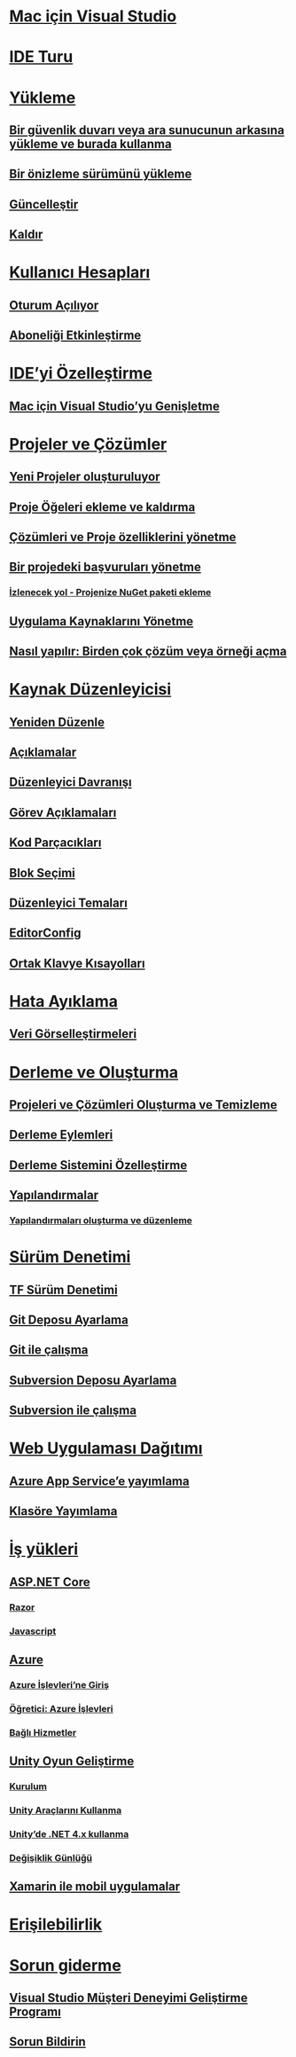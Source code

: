 # [Mac için Visual Studio](index.md)
# [IDE Turu](/visualstudio/mac/ide-tour/)

# [Yükleme](/visualstudio/mac/installation/)
## [Bir güvenlik duvarı veya ara sunucunun arkasına yükleme ve burada kullanma](install-behind-a-firewall-or-proxy-server.md)
## [Bir önizleme sürümünü yükleme](install-preview.md)
## [Güncelleştir](update.md)
## [Kaldır](uninstall.md)

# [Kullanıcı Hesapları](user-accounts.md)
## [Oturum Açılıyor](signing-in.md)
## [Aboneliği Etkinleştirme](enable-subscription.md)

# [IDE’yi Özelleştirme](customizing-the-ide.md)
## [Mac için Visual Studio’yu Genişletme](extending-visual-studio-mac.md)


# [Projeler ve Çözümler](projects-and-solutions.md)
## [Yeni Projeler oluşturuluyor](create-new-projects.md)
## [Proje Öğeleri ekleme ve kaldırma](add-and-remove-project-items.md)
## [Çözümleri ve Proje özelliklerini yönetme](managing-solutions-and-project-properties.md)
## [Bir projedeki başvuruları yönetme](managing-references-in-a-project.md)
### [İzlenecek yol - Projenize NuGet paketi ekleme](nuget-walkthrough.md)
## [Uygulama Kaynaklarını Yönetme](managing-app-resources.md)
## [Nasıl yapılır: Birden çok çözüm veya örneği açma](open-multiple-solutions.md)

# [Kaynak Düzenleyicisi](source-editor.md)
## [Yeniden Düzenle](refactoring.md)
## [Açıklamalar](comments.md)
## [Düzenleyici Davranışı](editor-behavior.md)
## [Görev Açıklamaları](task-comments.md)
## [Kod Parçacıkları](snippets.md)
## [Blok Seçimi](block-selection.md)
## [Düzenleyici Temaları](editor-themes.md)
## [EditorConfig](editorconfig.md)
## [Ortak Klavye Kısayolları](keyboard-shortcuts.md)

# [Hata Ayıklama](debugging.md)
## [Veri Görselleştirmeleri](data-visualizations.md)

# [Derleme ve Oluşturma](compiling-and-building.md)
## [Projeleri ve Çözümleri Oluşturma ve Temizleme](building-and-cleaning-projects-and-solutions.md)
## [Derleme Eylemleri](build-actions.md)
## [Derleme Sistemini Özelleştirme](customizing-build-system.md)
## [Yapılandırmalar](configurations.md)
### [Yapılandırmaları oluşturma ve düzenleme](create-and-edit-configurations.md)

# [Sürüm Denetimi](version-control.md)
## [TF Sürüm Denetimi](tf-version-control.md)
## [Git Deposu Ayarlama](set-up-git-repository.md)
## [Git ile çalışma](working-with-git.md)
## [Subversion Deposu Ayarlama](set-up-subversion-repository.md)
## [Subversion ile çalışma](working-with-subversion.md)

# [Web Uygulaması Dağıtımı](web-app-deployment.md)
## [Azure App Service’e yayımlama](publish-app-svc.md)
## [Klasöre Yayımlama](publish-folder.md)


# [İş yükleri](workloads.md)
## [ASP.NET Core](asp-net-core.md)
### [Razor](razor.md)
### [Javascript](javascript.md)
## [Azure](azure-workload.md)
### [Azure İşlevleri’ne Giriş](azure-functions.md)
### [Öğretici: Azure İşlevleri](azure-functions-lab.md)
### [Bağlı Hizmetler](connected-services.md)
## [Unity Oyun Geliştirme](unity-tools.md)
### [Kurulum](setup-vsmac-tools-unity.md)
### [Unity Araçlarını Kullanma](using-vsmac-tools-unity.md)
### [Unity’de .NET 4.x kullanma](/visualstudio/cross-platform/unity-scripting-upgrade/?context=visualstudio/mac/context)
### [Değişiklik Günlüğü](/visualstudio/cross-platform/change-log-visual-studio-tools-for-unity-mac/?context=visualstudio/mac/context)
## [Xamarin ile mobil uygulamalar](/xamarin/)

# [Erişilebilirlik](accessibility.md)

# [Sorun giderme](troubleshooting.md)
## [Visual Studio Müşteri Deneyimi Geliştirme Programı](visual-studio-experience-improvement-program.md)
## [Sorun Bildirin](report-a-problem.md)
